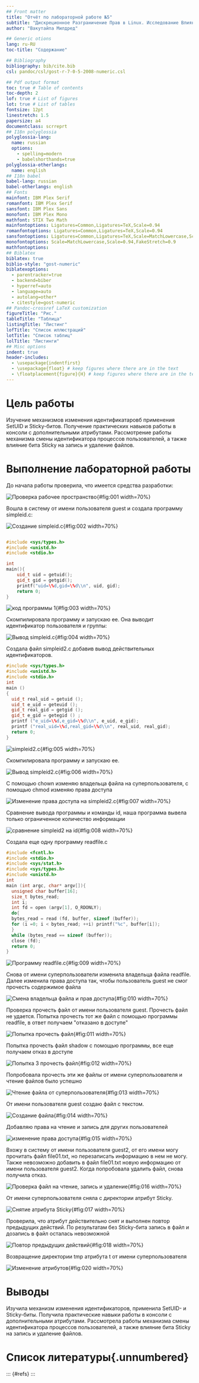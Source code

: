 ```yaml
---
## Front matter
title: "Отчёт по лабораторной работе №5"
subtitle: "Дискреционное Разграничение Прав в Linux. Исследование Влияния Дополнительных Атрибутов"
author: "Вакутайпа Милдред"

## Generic otions
lang: ru-RU
toc-title: "Содержание"

## Bibliography
bibliography: bib/cite.bib
csl: pandoc/csl/gost-r-7-0-5-2008-numeric.csl

## Pdf output format
toc: true # Table of contents
toc-depth: 2
lof: true # List of figures
lot: true # List of tables
fontsize: 12pt
linestretch: 1.5
papersize: a4
documentclass: scrreprt
## I18n polyglossia
polyglossia-lang:
  name: russian
  options:
	- spelling=modern
	- babelshorthands=true
polyglossia-otherlangs:
  name: english
## I18n babel
babel-lang: russian
babel-otherlangs: english
## Fonts
mainfont: IBM Plex Serif
romanfont: IBM Plex Serif
sansfont: IBM Plex Sans
monofont: IBM Plex Mono
mathfont: STIX Two Math
mainfontoptions: Ligatures=Common,Ligatures=TeX,Scale=0.94
romanfontoptions: Ligatures=Common,Ligatures=TeX,Scale=0.94
sansfontoptions: Ligatures=Common,Ligatures=TeX,Scale=MatchLowercase,Scale=0.94
monofontoptions: Scale=MatchLowercase,Scale=0.94,FakeStretch=0.9
mathfontoptions:
## Biblatex
biblatex: true
biblio-style: "gost-numeric"
biblatexoptions:
  - parentracker=true
  - backend=biber
  - hyperref=auto
  - language=auto
  - autolang=other*
  - citestyle=gost-numeric
## Pandoc-crossref LaTeX customization
figureTitle: "Рис."
tableTitle: "Таблица"
listingTitle: "Листинг"
lofTitle: "Список иллюстраций"
lotTitle: "Список таблиц"
lolTitle: "Листинги"
## Misc options
indent: true
header-includes:
  - \usepackage{indentfirst}
  - \usepackage{float} # keep figures where there are in the text
  - \floatplacement{figure}{H} # keep figures where there are in the text
---
```


# Цель работы

Изучение механизмов изменения идентификатаровб применения SetUID и Sticky-битов. Получение практических навыков работы в консоли с дополнительными атрибутами. Рассмотрение работы механизма смены идентификатора процессов пользователей, а также влияние бита Sticky на запись и удаление файлов. 

# Выполнение лабораторной работы

До начала работы проверила, что имеется средства разработки:

![Проверка рабочее пространство](image/1.jpg){#fig:001 width=70%}

Вошла в систему от имени пользователя guest и создала программу simpleid.c:

![Создание simpleid.c](image/2.jpg){#fig:002 width=70%}

``` C++ листинг 1

#include <sys/types.h>
#include <unistd.h>
#include <stdio.h>

int
main(){
	uid_t uid = getuid();
	gid_t gid = getgid();
	printf("uid=\%d,gid=\%d\\n", uid, gid);
	return 0;
}
```

![код программы 1](image/3.jpg){#fig:003 width=70%}

Скомпилировала программу и запускаю ее. Она выводит идентификатор пользователя и группы: 

![Вывод simpleid.c](image/4.jpg){#fig:004 width=70%}

Создала файл simpleid2.c добавив вывод действительных идентификаторов.

``` C++ листинг 2
#include <sys/types.h>
#include <unistd.h>
#include <stdio.h>
int
main ()
{
  uid_t real_uid = getuid ();
  uid_t e_uid = geteuid ();
  gid_t real_gid = getgid ();
  gid_t e_gid = getegid () ;
  printf ("e_uid=\%d,e_gid=\%d\\n", e_uid, e_gid);
  printf ("real_uid=\%d,real_gid=\%d\\n", real_uid, real_gid);
  return 0;
}
```

![simpleid2.c](image/5.jpg){#fig:005 width=70%}

Скомпилировала программу и запускаю ее.

![Вывод simpleid2.c](image/6.jpg){#fig:006 width=70%}

С помощью chown изменяю владельца файла на суперпользователя, с помощью chmod изменяю права доступа

![Изменение права доступа на simpleid2.c](image/7.jpg){#fig:007 width=70%}

Сравнение вывода программы и команды id, наша программа вывела только ограниченное количество информации

![сравнение simpleid2 на id](image/8.jpg){#fig:008 width=70%}

Создала еще одну программу readfile.c

``` C++ листинг 3
#include <fcntl.h>
#include <stdio.h>
#include <sys/stat.h>
#include <sys/types.h>
#include <unistd.h>
int
main (int argc, char* argv[]){
  unsigned char buffer[16];
  size_t bytes_read;
  int i;
  int fd = open (argv[1], O_RDONLY);
  do{
  bytes_read = read (fd, buffer, sizeof (buffer));
  for (i =0; i < bytes_read; ++i) printf("%c", buffer[i]);
  }
  while (bytes_read == sizeof (buffer));
  close (fd);
  return 0;
}
```

![Программу readfile.c](image/9.jpg){#fig:009 width=70%}

Снова от имени суперпользователи изменила владельца файла readfile. Далее изменила права доступа так, чтобы пользователь guest не смог прочесть содержимое файла 

![Смена владельца файла и прав доступа](image/10.jpg){#fig:010 width=70%}

Проверка прочесть файл от имени пользователя guest. Прочесть файл не удается. Попытка прочесть тот же файл с помощью программы readfile, в ответ получаем "отказано в доступе"

![Попытка прочесть файл](image/11.jpg){#fig:011 width=70%}

Попытка прочесть файл shadow с помощью программы, все еще получаем отказ в доступе

![Попытка 3 прочесть файл](image/12.jpg){#fig:012 width=70%}

Попробовала прочесть эти же файлы от имени суперпользователя и чтение файлов было успешно

![Чтение файла от суперпользователя](image/13.jpg){#fig:013 width=70%}

От имени пользователя guest создаю файл с текстом.

![Создание файла](image/14.jpg){#fig:014 width=70%}

Добавляю права на чтение и запись для других пользователей

![изменение права доступа](image/15.jpg){#fig:015 width=70%}

Вхожу в систему от имени пользователя guest2, от его имени могу прочитать файл file01.txt, но перезаписать информацию в нем не могу. Также невозможно добавить в файл file01.txt новую информацию от имени пользователя guest2. Когда попробовала удалить файл, снова получила отказ.

![Проверка файл на чтение, запись и удаление](image/151.jpg){#fig:016 width=70%}

От имени суперпользователя сняла с директории атрибут Sticky.

![Снятие атрибута Sticky](image/16.jpg){#fig:017 width=70%}

Проверила, что атрибут действительно снят и выполнен повтор предыдущих действий. По результатам без Sticky-бита запись в файл и дозапись в файл осталась невозможной

![Повтор предыдущих действий](image/17.jpg){#fig:018 width=70%}

Возвращение директории tmp атрибута t от имени суперпользователя 

![Изменение атрибутов](image/19.jpg){#fig:020 width=70%}

# Выводы

Изучила механизм изменения идентификаторов, применила SetUID- и Sticky-биты. Получила практические навыки работы в консоли с дополнительными атрибутами. Рассмотрела работы механизма смены идентификатора процессов пользователей, а также влияние бита Sticky на запись и удаление файлов.

# Список литературы{.unnumbered}

::: {#refs}
:::
